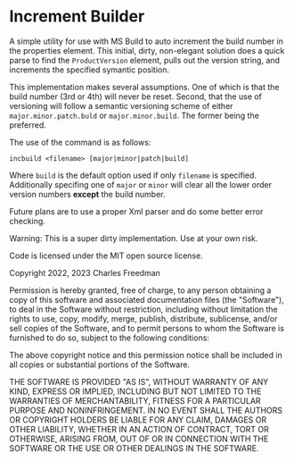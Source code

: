 # Increment Builder

A simple utility for use with MS Build to auto increment the build number in the properties element. This initial, dirty, non-elegant solution does a quick parse to find the `ProductVersion` element, pulls out the version string, and increments the specified symantic position.

This implementation makes several assumptions. One of which is that the build number (3rd or 4th) will never be reset. Second, that the use of versioning will follow a semantic versioning scheme of either `major.minor.patch.buld` or `major.minor.build`. The former being the preferred.

The use of the command is as follows:

```
incbuild <filename> [major|minor|patch|build]
```

Where `build` is the default option used if only `filename` is specified. Additionally specifing one of `major` or `minor` will clear all the lower order version numbers **except** the build number.

Future plans are to use a proper Xml parser and do some better error checking.

Warning: This is a super dirty implementation. Use at your own risk.

Code is licensed under the MIT open source license.

Copyright 2022, 2023 Charles Freedman

Permission is hereby granted, free of charge, to any person obtaining a copy of this software and associated documentation files (the "Software"), to deal in the Software without restriction, including without limitation the rights to use, copy, modify, merge, publish, distribute, sublicense, and/or sell copies of the Software, and to permit persons to whom the Software is furnished to do so, subject to the following conditions:

The above copyright notice and this permission notice shall be included in all copies or substantial portions of the Software.

THE SOFTWARE IS PROVIDED "AS IS", WITHOUT WARRANTY OF ANY KIND, EXPRESS OR IMPLIED, INCLUDING BUT NOT LIMITED TO THE WARRANTIES OF MERCHANTABILITY, FITNESS FOR A PARTICULAR PURPOSE AND NONINFRINGEMENT. IN NO EVENT SHALL THE AUTHORS OR COPYRIGHT HOLDERS BE LIABLE FOR ANY CLAIM, DAMAGES OR OTHER LIABILITY, WHETHER IN AN ACTION OF CONTRACT, TORT OR OTHERWISE, ARISING FROM, OUT OF OR IN CONNECTION WITH THE SOFTWARE OR THE USE OR OTHER DEALINGS IN THE SOFTWARE.
